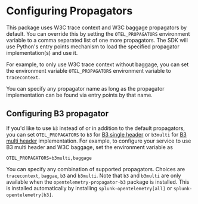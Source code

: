 # Configuring Propagators

This package uses W3C trace context and W3C baggage propagators by default. You can override
this by setting the `OTEL_PROPAGATORS` environment variable to a comma separated list of one
more propagators. The SDK will use Python's entry points mechanism to load the specified
propagator implementation(s) and use it.

For example, to only use W3C trace context without baggage, you can set the environment variable
`OTEL_PROPAGATORS` environment variable to `tracecontext`.

You can specify any propagator name as long as the propagator implementation can be found via
entry points by that name.

## Configuring B3 propagator

If you'd like to use `b3` instead of or in addition to the default propagators, you can set `OTEL_PROPAGATORS` to `b3`
for [B3 single header](https://github.com/openzipkin/b3-propagation#single-header) or `b3multi` for
[B3 multi header](https://github.com/openzipkin/b3-propagation#multiple-headers) implementation. For example, to configure
your service to use B3 multi header and W3C baggage, set the environment variable as

```
OTEL_PROPAGATORS=b3multi,baggage
```

You can specify any combination of supported propagators. Choices are `tracecontext`, `baggae`, `b3` and `b3multi`. Note that
`b3` and `b3multi` are only available when the `opentelemetry-propagator-b3` package is installed. This is installed automatically
by installing `splunk-opentelemetry[all]` or `splunk-opentelemetry[b3]`.
